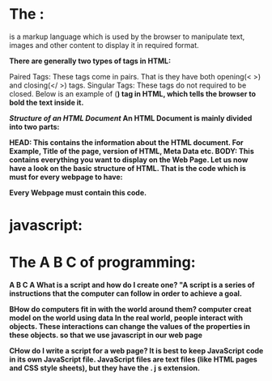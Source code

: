 


# The <HTML> :
is a markup language which is used by the browser to manipulate text, images and other content to display it in required format.

**There are generally two types of tags in HTML:**

Paired Tags: These tags come in pairs. That is they have both opening(< >) and closing(</ >) tags.
Singular Tags: These tags do not required to be closed.
Below is an example of (<b>) tag in HTML, which tells the browser to bold the text inside it.


*Structure of an HTML Document*
An HTML Document is mainly divided into two parts:

HEAD: This contains the information about the HTML document. For Example, Title of the page, version of HTML, Meta Data etc.
BODY: This contains everything you want to display on the Web Page.
Let us now have a look on the basic structure of HTML. That is the code which is must for every webpage to have:

  
<!-- <html>
    <head>
        <title>
              
        </title>
    </head>
      
    <body>
          
    </body>
</html> -->

Every Webpage must contain this code. 

# javascript:

# The A B C of programming:
A B C 
 **A** What is a script and how do I create one?
 "A script is a series of instructions that the computer 
can follow in order to achieve a goal.

 **B**How do computers fit in with  the world around them? 
computer creat model on the world using data In the real world, people interact with objects. These interactions can change the values of the properties in these objects.
 so that we use javascript in our web page

 **C**How do I write a script for a web page? 
 It is best to keep JavaScript code in its own JavaScript 
file. JavaScript files are text files (like HTML pages and 
CSS style sheets), but they have the . j s extension. 


